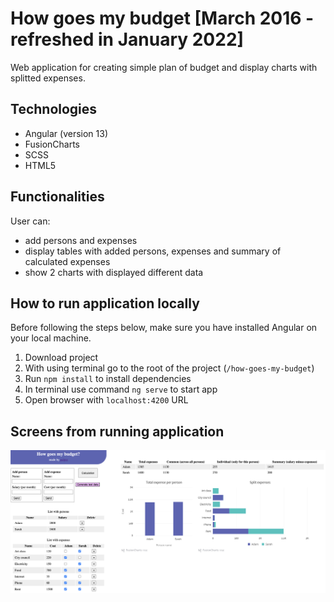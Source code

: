 # How goes my budget [March 2016 - refreshed in January 2022]

Web application for creating simple plan of budget and display charts with splitted expenses.

## Technologies
  - Angular (version 13)
  - FusionCharts
  - SCSS
  - HTML5

## Functionalities
User can:
- add persons and expenses
- display tables with added persons, expenses and summary of calculated expenses
- show 2 charts with displayed different data

## How to run application locally
Before following the steps below, make sure you have installed Angular on your local machine.

1. Download project 
2. With using terminal go to the root of the project (`/how-goes-my-budget`)
3. Run `npm install` to install dependencies
4. In terminal use command `ng serve` to start app
5. Open browser with `localhost:4200` URL

## Screens from running application
![Demo page with some test data](https://github.com/palprz/how-goes-my-budget/blob/master/demo.png)
